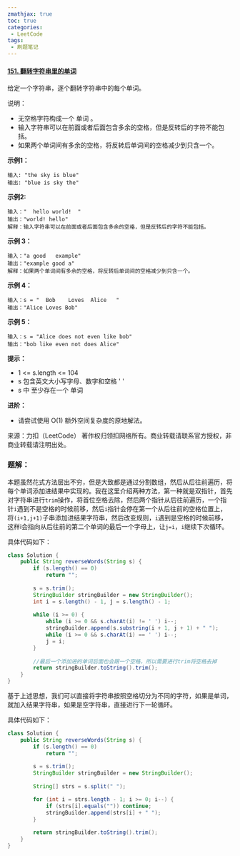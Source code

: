 ```yaml
---
zmathjax: true
toc: true
categories:
 - LeetCode
tags:
 - 刷题笔记
---
```


#### [151. 翻转字符串里的单词](https://leetcode-cn.com/problems/reverse-words-in-a-string/)

给定一个字符串，逐个翻转字符串中的每个单词。

<!--more-->

说明：

- 无空格字符构成一个 单词 。
- 输入字符串可以在前面或者后面包含多余的空格，但是反转后的字符不能包括。
- 如果两个单词间有多余的空格，将反转后单词间的空格减少到只含一个。

**示例1：**

```
输入: "the sky is blue"
输出: "blue is sky the"
```

**示例2:**

```
输入："  hello world!  "
输出："world! hello"
解释：输入字符串可以在前面或者后面包含多余的空格，但是反转后的字符不能包括。
```

**示例 3：**

```
输入："a good   example"
输出："example good a"
解释：如果两个单词间有多余的空格，将反转后单词间的空格减少到只含一个。
```

**示例 4：**

```
输入：s = "  Bob    Loves  Alice   "
输出："Alice Loves Bob"
```


**示例 5：**

```
输入：s = "Alice does not even like bob"
输出："bob like even not does Alice"
```

**提示：**

- 1 <= s.length <= 104
- s 包含英文大小写字母、数字和空格 ' '
- s 中 至少存在一个 单词

**进阶：**

- 请尝试使用 O(1) 额外空间复杂度的原地解法。

来源：力扣（LeetCode）
著作权归领扣网络所有。商业转载请联系官方授权，非商业转载请注明出处。

### 题解：

本题虽然花式方法层出不穷，但是大致都是通过分割数组，然后从后往前遍历，将每个单词添加进结果中实现的。我在这里介绍两种方法，第一种就是双指针，首先对字符串进行`trim`操作，将首位空格去除，然后两个指针从后往前遍历，一个指针`i`遇到不是空格的时候前移，然后`i`指针会停在第一个从后往前的空格位置上，将`(i+1,j+1)`子串添加进结果字符串，然后改变规则，`i`遇到是空格的时候前移，这样i会指向从后往前的第二个单词的最后一个字母上，让`j=i`，`i`继续下次循环。

具体代码如下：

```java
class Solution {
    public String reverseWords(String s) {
        if (s.length() == 0)
            return "";
        
        s = s.trim();
        StringBuilder stringBuilder = new StringBuilder();
        int i = s.length() - 1, j = s.length() - 1;
        
        while (i >= 0) {
            while (i >= 0 && s.charAt(i) != ' ') i--;
            stringBuilder.append(s.substring(i + 1, j + 1) + " ");
            while (i >= 0 && s.charAt(i) == ' ') i--;
            j = i;
        }
        
        //最后一个添加进的单词后面也会跟一个空格，所以需要进行trim将空格去掉
        return stringBuilder.toString().trim();
    }
}
```

基于上述思想，我们可以直接将字符串按照空格切分为不同的字符，如果是单词，就加入结果字符串，如果是空字符串，直接进行下一轮循环。

具体代码如下：

```java
class Solution {
    public String reverseWords(String s) {
        if (s.length() == 0)
            return "";
        
        s = s.trim();
        StringBuilder stringBuilder = new StringBuilder();
        
        String[] strs = s.split(" ");

        for (int i = strs.length - 1; i >= 0; i--) {
            if (strs[i].equals("")) continue;
            stringBuilder.append(strs[i] + " ");
        }
        
        return stringBuilder.toString().trim();
    }
}
```




